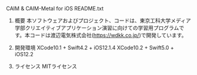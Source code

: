 CAIM & CAIM-Metal for iOS
README.txt

1. 概要
本ソフトウェアおよびプロジェクト、コードは、東京工科大学メディア学部クリエイティブアプリケーション演習に向けての学習用プログラムです。本コードは渡辺電気株式会社(https://wdkk.co.jp/)で開発しています。

2. 開発環境
XCode10.1 + Swift4.2 + iOS12.1.4
XCode10.2 + Swift5.0 + iOS12.2

3. ライセンス
MITライセンス
